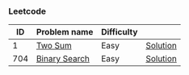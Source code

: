 ### Leetcode

<table id="leetcode" class="table-auto">
  <thead>
    <tr>
      <th>ID</th>
      <th>Problem name</th>
      <th>Difficulty</th>
      <th></th>
    </tr>
  </thead>
  <tbody>
      <tr>
        <td>
          1
        </td>
        <td>
          <a href="http://rustgym.com/leetcode/1">Two Sum</a>
        </td>
        <td>Easy</td>
        <td><a href="./src/two_sum">Solution</a></td>
      </tr>
      <tr>
        <td>
        704
        </td>
        <td>
          <a href="http://rustgym.com/leetcode/704">Binary Search</a>
        </td>
        <td>Easy</td>
        <td><a href="./src/binary_search">Solution</a></td>
      </tr>
    <tbody>
<table>
